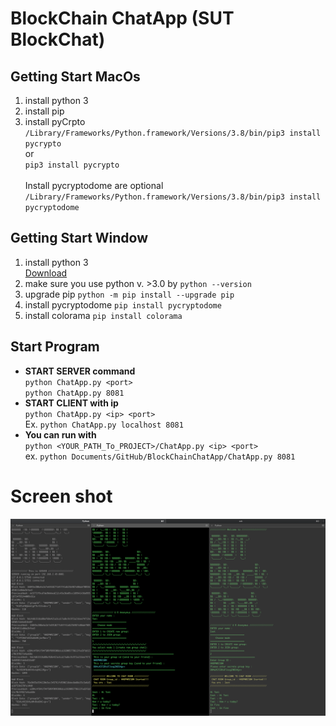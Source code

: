 # BlockChain ChatApp (SUT BlockChat)

## Getting Start MacOs
1. install python 3
2. install pip
3. install pyCrpto <br>
`/Library/Frameworks/Python.framework/Versions/3.8/bin/pip3 install pycrypto` <br>
or <br>
`pip3 install pycrypto`<br><br>
Install pycryptodome are optional
`/Library/Frameworks/Python.framework/Versions/3.8/bin/pip3 install pycryptodome` <br>

## Getting Start Window
1. install python 3<br>
[Download](https://www.python.org/download/releases/3.0/)
2. make sure you use python v. >3.0 by `python --version`
3. upgrade pip `python -m pip install --upgrade pip`
4. install pycryptodome `pip install pycryptodome`
5. install colorama `pip install colorama`

## Start Program
  - **START SERVER command**<br>
`python ChatApp.py <port>`<br>
`python ChatApp.py 8081`<br>
  - **START CLIENT with ip**<br>
`python ChatApp.py <ip> <port>`<br>
Ex.
`python ChatApp.py localhost 8081`
  - **You can run with**<br>
`python <YOUR_PATH_To_PROJECT>/ChatApp.py <ip> <port>`<br>
ex. `python Documents/GitHub/BlockChainChatApp/ChatApp.py 8081`
# Screen shot
![screen shot](./markdown/screenshot.png)

